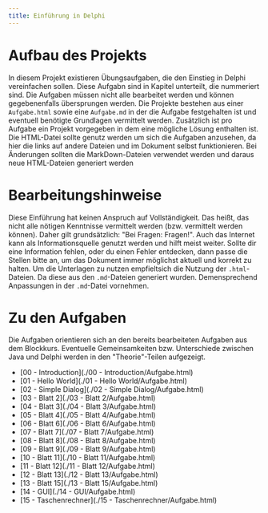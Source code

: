 ```yaml
---
title: Einführung in Delphi
---
```


# Aufbau des Projekts

In diesem Projekt existieren Übungsaufgaben, die den Einstieg in Delphi vereinfachen sollen. Diese Aufgabn sind in Kapitel unterteilt, die nummeriert sind. Die Aufgaben müssen nicht alle bearbeitet werden und können gegebenenfalls übersprungen werden. Die Projekte bestehen aus einer `Aufgabe.html` sowie eine `Aufgabe.md` in der die Aufgabe festgehalten ist und eventuell benötigte Grundlagen vermittelt werden. Zusätzlich ist pro Aufgabe ein Projekt vorgegeben in dem eine mögliche Lösung enthalten ist. Die HTML-Datei sollte genutz werden um sich die Aufgaben anzusehen, da hier die links auf andere Dateien und im Dokument selbst funktionieren. Bei Änderungen sollten die MarkDown-Dateien verwendet werden und daraus neue HTML-Dateien generiert werden

# Bearbeitungshinweise

Diese Einführung hat keinen Anspruch auf Vollständigkeit. Das heißt, das nicht alle nötigen Kenntnisse vermittelt werden (bzw. vermittelt werden können). Daher gilt grundsätzlich: "Bei Fragen: Fragen!". Auch das Internet kann als Informationsquelle genutzt werden und hilft meist weiter. Sollte dir eine Information fehlen, oder du einen Fehler entdecken, dann passe die Stellen bitte an, um das Dokument immer möglichst aktuell und korrekt zu halten. Um die Unterlagen zu nutzen empfieltsich die Nutzung der `.html`-Dateien. Da diese aus den `.md`-Dateien generiert wurden. Demensprechend Anpassungen in der `.md`-Datei vornehmen.

# Zu den Aufgaben

Die Aufgaben orientieren sich an den bereits bearbeiteten Aufgaben aus dem Blockkurs. Eventuelle Gemeinsamkeiten bzw. Unterschiede zwischen Java und Delphi werden in den "Theorie"-Teilen aufgezeigt.

- [00 - Introduction](./00 - Introduction/Aufgabe.html)
- [01 - Hello World](./01 - Hello World/Aufgabe.html)
- [02 - Simple Dialog](./02 - Simple Dialog/Aufgabe.html)
- [03 - Blatt 2](./03 - Blatt 2/Aufgabe.html)
- [04 - Blatt 3](./04 - Blatt 3/Aufgabe.html)
- [05 - Blatt 4](./05 - Blatt 4/Aufgabe.html)
- [06 - Blatt 6](./06 - Blatt 6/Aufgabe.html)
- [07 - Blatt 7](./07 - Blatt 7/Aufgabe.html)
- [08 - Blatt 8](./08 - Blatt 8/Aufgabe.html)
- [09 - Blatt 9](./09 - Blatt 9/Aufgabe.html)
- [10 - Blatt 11](./10 - Blatt 11/Aufgabe.html)
- [11 - Blatt 12](./11 - Blatt 12/Aufgabe.html)
- [12 - Blatt 13](./12 - Blatt 13/Aufgabe.html)
- [13 - Blatt 15](./13 - Blatt 15/Aufgabe.html)
- [14 - GUI](./14 - GUI/Aufgabe.html)
- [15 - Taschenrechner](./15 - Taschenrechner/Aufgabe.html)
